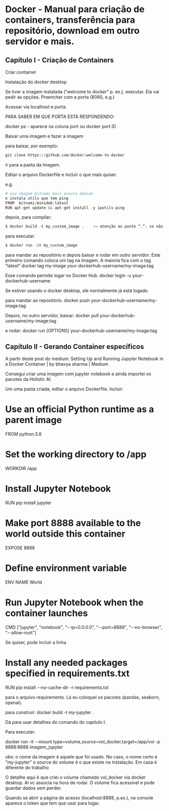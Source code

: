 # Docker - Manual para criação de containers, transferência para repositório, download em outro servidor e mais.

## Capítulo I - Criação de Containers


Criar container


Instalação do docker desktop

Se tiver a imagem instalada (“welcome to docker” p. ex.), executar. Ela vai pedir as opções. Preencher com a porta (8090, e.g.)

Acessar via localhost e porta.

PARA SABER EM QUE PORTA ESTÁ RESPONDENDO:

docker ps - aparece na coluna port
ou
docker port ID


Baixar uma imagem e fazer a imagem

para baixar, por exemplo:

``` python
git clone https://github.com/docker/welcome-to-docker
```

ir para a pasta da imagem.

Editar o arquivo Dockerfile e incluir o que mais quiser.

e.g.

``` python
# usa imagem bitnami mais enxuta debian
e instala utils que tem ping
FROM  bitnami/minideb:latest
RUN apt-get update && apt-get install -y iputils-ping
```

depois, para compilar:
``` python
$ docker build -t my_custom_image .    <= atenção ao ponto “.”; se não, não compila
```
para executar:
``` python
$ docker run -it my_custom_image
```
para mandar ao repositório e depois baixar e rodar em outro servidor:
Este primeiro comando coloca um tag na imagem. A maioria fica com o tag “latest”
docker tag my-image your-dockerhub-username/my-image:tag

Esse comando permite logar no Docker Hub.
docker login -u your-dockerhub-username

Se estiver usando o docker desktop, ele normalmente já está logado.

para mandar ao repositório.
docker push your-dockerhub-username/my-image:tag

Depois, no outro servidor, baixar:
docker pull your-dockerhub-username/my-image:tag

e rodar:
docker run [OPTIONS] your-dockerhub-username/my-image:tag




## Capítulo II - Gerando Container específicos


A partir deste post do medium: Setting Up and Running Jupyter Notebook in a Docker Container | by bhavya sharma | Medium

Consegui criar uma imagem com jupyter notebook e ainda importei os pacotes da Holistic AI.

Um uma pasta criada, editar o arquivo Dockerfile. Incluir:

# Use an official Python runtime as a parent image
FROM python:3.8

# Set the working directory to /app
WORKDIR /app

# Install Jupyter Notebook
RUN pip install jupyter

# Make port 8888 available to the world outside this container
EXPOSE 8888

# Define environment variable
ENV NAME World

# Run Jupyter Notebook when the container launches
CMD ["jupyter", "notebook", "--ip=0.0.0.0", "--port=8888", "--no-browser", "--allow-root"]


Se quiser, pode incluir a linha 

# Install any needed packages specified in requirements.txt
RUN pip install --no-cache-dir -r requirements.txt

para o arquivo requirements. Lá eu coloquei os pacotes (pandas, seaborn, openai).

para construir:
docker build -t my-jupyter .

Dá para usar detalhes do comando do capítulo I.


Para executar:

docker run -it --mount type=volume,source=vol_docker,target=/app/vol -p 8888:8888 imagem_jupyter

obs:
o nome da imagem é aquele que foi usado. No caso, o nome certo é “my-jupyter”
o source do volume é o que existe na instalação. Em casa é diferente do trabalho


O detalhe aqui é que criei o volume chamado vol_docker via docker desktop. Aí vc associa na hora de rodar. O volume fica acessível e pode guardar dados sem perder.

Quando se abrir a página de acesso (localhost:8888, p.ex.), na console aparece o token que tem que usar para logar.
